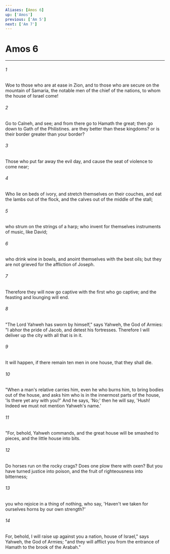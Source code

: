 ```yaml
---
Aliases: [Amos 6]
up: ['Amos']
previous: ['Am 5']
next: ['Am 7']
---
```

# Amos 6
***





###### 1 

Woe to those who are at ease in Zion, and to those who are secure on the mountain of Samaria, the notable men of the chief of the nations, to whom the house of Israel come! 



###### 2 

Go to Calneh, and see; and from there go to Hamath the great; then go down to Gath of the Philistines. are they better than these kingdoms? or is their border greater than your border? 



###### 3 

Those who put far away the evil day, and cause the seat of violence to come near; 



###### 4 

Who lie on beds of ivory, and stretch themselves on their couches, and eat the lambs out of the flock, and the calves out of the middle of the stall; 



###### 5 

who strum on the strings of a harp; who invent for themselves instruments of music, like David; 



###### 6 

who drink wine in bowls, and anoint themselves with the best oils; but they are not grieved for the affliction of Joseph. 



###### 7 

Therefore they will now go captive with the first who go captive; and the feasting and lounging will end. 



###### 8 

"The Lord Yahweh has sworn by himself," says Yahweh, the God of Armies: "I abhor the pride of Jacob, and detest his fortresses. Therefore I will deliver up the city with all that is in it. 



###### 9 

It will happen, if there remain ten men in one house, that they shall die. 



###### 10 

"When a man's relative carries him, even he who burns him, to bring bodies out of the house, and asks him who is in the innermost parts of the house, 'Is there yet any with you?' And he says, 'No;' then he will say, 'Hush! Indeed we must not mention Yahweh's name.' 



###### 11 

"For, behold, Yahweh commands, and the great house will be smashed to pieces, and the little house into bits. 



###### 12 

Do horses run on the rocky crags? Does one plow there with oxen? But you have turned justice into poison, and the fruit of righteousness into bitterness; 



###### 13 

you who rejoice in a thing of nothing, who say, 'Haven't we taken for ourselves horns by our own strength?' 



###### 14 

For, behold, I will raise up against you a nation, house of Israel," says Yahweh, the God of Armies; "and they will afflict you from the entrance of Hamath to the brook of the Arabah."
